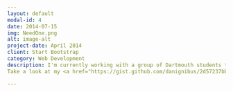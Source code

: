 ```yaml
---
layout: default
modal-id: 4
date: 2014-07-15
img: NeedOne.png
alt: image-alt
project-date: April 2014
client: Start Bootstrap
category: Web Development
description: I'm currently working with a group of Dartmouth students to develop an iOS/Android application that will ease coordination of Dartmouth activities ranging from meals to pong to hikes to workouts. I've been responsible for backend database implementation (Django) and front-end Android application development. 
Take a look at my <a href="https://gist.github.com/danignibus/2d57237bbe2966f17193.js">gist</a> for my Needone backend Django work!

---
```

